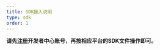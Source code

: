 ```yaml
---
title: SDK接入说明
type: sdk
order: 1
---
```



**请先[注册][3]开发者中心账号，再按相应平台的SDK文件操作即可。**



[1]: http://devcenter.vbyte.cn
[2]: https://sso.vbyte.cn/login?service=http%3A%2F%2Fdevcenter.vbyte.cn%2Fapi%2Fv1
[3]: https://sso.vbyte.cn/user/add

